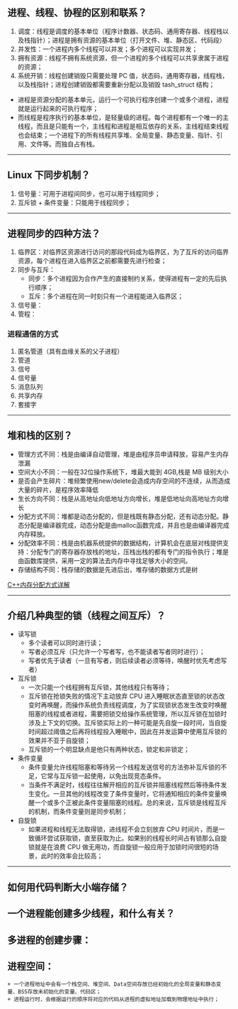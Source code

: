 ## 进程、线程、协程的区别和联系？
1. 调度：线程是调度的基本单位（程序计数器、状态码、通用寄存器、线程栈以及栈指针）；进程是拥有资源的基本单位（打开文件、堆、静态区、代码段）
2. 并发性：一个进程内多个线程可以并发；多个进程可以实现并发；
3. 拥有资源：线程不拥有系统资源，但一个进程的多个线程可以共享隶属于进程的资源；
4. 系统开销：线程创建销毁只需要处理 PC 值，状态码，通用寄存器，线程栈，以及栈指针；进程创建销毁都需要重新分配以及销毁 tash_struct 结构；

+ 进程是资源分配的基本单元，运行一个可执行程序创建一个或多个进程，进程就是运行起来的可执行程序；
+ 而线程是程序执行的基本单位，是轻量级的进程。每个进程都有一个唯一的主线程，而且是只能有一个，主线程和进程是相互依存的关系，主线程结束线程也会结束；一个进程下的所有线程共享堆、全局变量、静态变量、指针、引用、文件等。而独自占有栈。

---

## Linux 下同步机制？
1. 信号量：可用于进程间同步，也可以用于线程同步；
2. 互斥锁 + 条件变量：只能用于线程同步；

---

## 进程同步的四种方法？
1. 临界区：对临界区资源进行访问的那段代码成为临界区，为了互斥的访问临界资源，每个进程在进入临界区之前都需要先进行检查；
2. 同步与互斥：
    + 同步：多个进程因为合作产生的直接制约关系，使得进程有一定的先后执行顺序；
    + 互斥：多个进程在同一时刻只有一个进程能进入临界区；
3. 信号量：
4. 管程：

### 进程通信的方式
1. 匿名管道（具有血缘关系的父子进程）
2. 管道
3. 信号
4. 信号量
5. 消息队列
6. 共享内存
7. 套接字

---

## 堆和栈的区别？

+ 管理方式不同：栈是由编译自动管理，堆是由程序员申请释放，容易产生内存泄漏
+ 空间大小不同：一般在32位操作系统下，堆最大能到 4GB,栈是 MB 级别大小
+ 是否会产生碎片：堆频繁使用new/delete会造成内存空间的不连续，从而造成大量的碎片，是程序效率降低
+ 生长方向不同：栈是从高地址向低地址方向增长，堆是低地址向高地址方向增长
+ 分配方式不同：堆都是动态分配的，但是栈既有静态分配，还有动态分配。静态分配是编译器完成，动态分配是由malloc函数完成，并且也是由编译器完成内存释放。
+ 分配效率不同：栈是由机器系统提供的数据结构，计算机会在底层对栈提供支持：分配专门的寄存器存放栈的地址，压栈出栈的都有专门的指令执行；堆是由函数库提供，采用一定的算法去内存中寻找足够大小的空间。
+ 存储结构不同：栈存储的数据是先进后出，堆存储的数据方式是树
    
[C++内存分配方式详解](https://blog.csdn.net/u013007900/article/details/79338653)

---

## 介绍几种典型的锁（线程之间互斥）？
+ 读写锁
    - 多个读者可以同时进行读；
    - 写者必须互斥（只允许一个写者写，也不能读者写者同时进行）；
    - 写者优先于读者（一旦有写者，则后续读者必须等待，唤醒时优先考虑写者）
+ 互斥锁
    - 一次只能一个线程拥有互斥锁，其他线程只有等待；
    - 互斥锁在抢锁失败的情况下主动放弃 CPU 进入睡眠状态直至锁的状态改变时再唤醒，而操作系统负责线程调度，为了实现锁状态发生改变时唤醒阻塞的线程或者进程，需要把锁交给操作系统管理，所以互斥锁在加锁时涉及上下文的切换。互斥锁实际上的一种可能是先自旋一段时间，当自旋时间超过阈值之后再将线程投入睡眠中，因此在并发运算中使用互斥锁的效果并不亚于自旋锁；
    - 互斥锁的一个明显缺点是他只有两种状态，锁定和非锁定；
+ 条件变量
    - 条件变量允许线程阻塞和等待另一个线程发送信号的方法弥补互斥锁的不足，它常与互斥锁一起使用，以免出现竞态条件。
    - 当条件不满足时，线程往往解开相应的互斥锁并阻塞线程然后等待条件发生变化。一旦其他的线程改变了条件变量时，它将通知相应的条件变量唤醒一个或多个正被此条件变量阻塞的线程。总的来说，互斥锁是线程互斥的机制，而条件变量则是同步机制；
+ 自旋锁
    - 如果进程和线程无法取得锁，进线程不会立刻放弃 CPU 时间片，而是一致循环尝试获取锁，直至获取为止。如果别的线程长时间占有锁那么自旋锁就是在浪费 CPU 做无用功，而自旋锁一般应用于加锁时间很短的场景，此时的效率会比较高；

---

## 如何用代码判断大小端存储？

## 一个进程能创建多少线程，和什么有关？

## 多进程的创建步骤：

## 进程空间：
    + 一个进程地址中会有一个栈空间、堆空间、Data空间存放已经初始化的全局变量和静态变量、BSS存放未初始化的变量、代码区；
    + 进程运行时，会根据运行的顺序将对应的代码从进程的虚拟地址加载到物理地址中执行；
